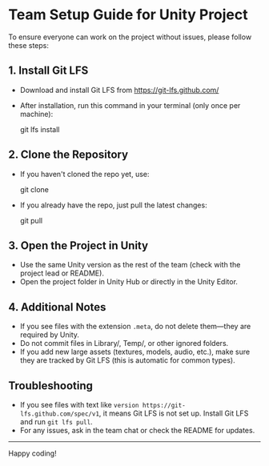 # Team Setup Guide for Unity Project

To ensure everyone can work on the project without issues, please follow these steps:

## 1. Install Git LFS
- Download and install Git LFS from https://git-lfs.github.com/
- After installation, run this command in your terminal (only once per machine):
  
  git lfs install

## 2. Clone the Repository
- If you haven't cloned the repo yet, use:
  
  git clone <repo-url>

- If you already have the repo, just pull the latest changes:
  
  git pull

## 3. Open the Project in Unity
- Use the same Unity version as the rest of the team (check with the project lead or README).
- Open the project folder in Unity Hub or directly in the Unity Editor.

## 4. Additional Notes
- If you see files with the extension `.meta`, do not delete them—they are required by Unity.
- Do not commit files in Library/, Temp/, or other ignored folders.
- If you add new large assets (textures, models, audio, etc.), make sure they are tracked by Git LFS (this is automatic for common types).

## Troubleshooting
- If you see files with text like `version https://git-lfs.github.com/spec/v1`, it means Git LFS is not set up. Install Git LFS and run `git lfs pull`.
- For any issues, ask in the team chat or check the README for updates.

---

Happy coding!